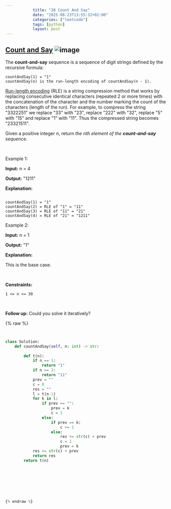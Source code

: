 ```yaml
---
            title: "38 Count And Say"
            date: "2025-08-23T13:55:32+02:00"
            categories: ["leetcode"]
            tags: [python]
            layout: post
---
```

            
## [Count and Say](https://leetcode.com/problems/count-and-say) ![image](https://img.shields.io/badge/Difficulty-Medium-orange)

The **count-and-say** sequence is a sequence of digit strings defined by the recursive formula:

	countAndSay(1) = "1"
	countAndSay(n) is the run-length encoding of countAndSay(n - 1).

[Run-length encoding](https://en.wikipedia.org/wiki/Run-length_encoding) (RLE) is a string compression method that works by replacing consecutive identical characters (repeated 2 or more times) with the concatenation of the character and the number marking the count of the characters (length of the run). For example, to compress the string "3322251" we replace "33" with "23", replace "222" with "32", replace "5" with "15" and replace "1" with "11". Thus the compressed string becomes "23321511".

Given a positive integer n, return *the *nth* element of the **count-and-say** sequence*.

 

Example 1:

**Input:** n = 4

**Output:** "1211"

**Explanation:**

```

countAndSay(1) = "1"
countAndSay(2) = RLE of "1" = "11"
countAndSay(3) = RLE of "11" = "21"
countAndSay(4) = RLE of "21" = "1211"

```

Example 2:

**Input:** n = 1

**Output:** "1"

**Explanation:**

This is the base case.

 

**Constraints:**

	1 <= n <= 30

 

**Follow up:** Could you solve it iteratively?

{% raw %}


```python


class Solution:
    def countAndSay(self, n: int) -> str:
        
        def t(n):
            if n == 1:
                return "1"
            if n == 2:
                return "11"
            prev = ""
            c = 0
            res = ""
            l = t(n-1)
            for k in l:
                if prev == "":
                    prev = k
                    c = 1
                else:
                    if prev == k:
                        c += 1
                    else:
                        res += str(c) + prev
                        c = 1
                        prev = k
            res += str(c) + prev
            return res
        return t(n)


            





{% endraw %}
```
